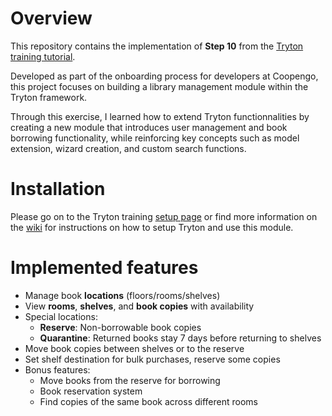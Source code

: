 # Overview

This repository contains the implementation of **Step 10** from the [Tryton training tutorial](https://github.com/coopengo/tryton-training/wiki). 

Developed as part of the onboarding process for developers at Coopengo, this project focuses on building a library management module within the Tryton framework. 

Through this exercise, I learned how to extend Tryton functionnalities by creating a new module that introduces user management and book borrowing functionality, while reinforcing key concepts such as model extension, wizard creation, and custom search functions.

# Installation

Please go on to the Tryton training [setup page](https://github.com/coopengo/tryton-training/wiki/5.0-setup) or find more information on the [wiki](https://github.com/coopengo/tryton-training/wiki) for instructions on how to setup Tryton and use this module.

# Implemented features

- Manage book **locations** (floors/rooms/shelves)
- View **rooms**, **shelves**, and **book copies** with availability
- Special locations:
  - **Reserve**: Non-borrowable book copies
  - **Quarantine**: Returned books stay 7 days before returning to shelves
- Move book copies between shelves or to the reserve
- Set shelf destination for bulk purchases, reserve some copies
- Bonus features:
  - Move books from the reserve for borrowing
  - Book reservation system
  - Find copies of the same book across different rooms
